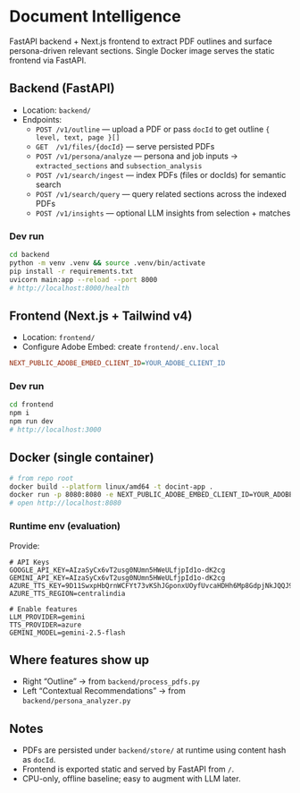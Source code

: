 # Document Intelligence

FastAPI backend + Next.js frontend to extract PDF outlines and surface persona-driven relevant sections. Single Docker image serves the static frontend via FastAPI.

## Backend (FastAPI)

- Location: `backend/`
- Endpoints:
  - `POST /v1/outline` — upload a PDF or pass `docId` to get outline `{ level, text, page }[]`
  - `GET  /v1/files/{docId}` — serve persisted PDFs
  - `POST /v1/persona/analyze` — persona and job inputs → `extracted_sections` and `subsection_analysis`
  - `POST /v1/search/ingest` — index PDFs (files or docIds) for semantic search
  - `POST /v1/search/query` — query related sections across the indexed PDFs
  - `POST /v1/insights` — optional LLM insights from selection + matches

### Dev run

```bash
cd backend
python -m venv .venv && source .venv/bin/activate
pip install -r requirements.txt
uvicorn main:app --reload --port 8000
# http://localhost:8000/health
```

## Frontend (Next.js + Tailwind v4)

- Location: `frontend/`
- Configure Adobe Embed: create `frontend/.env.local`

```ini
NEXT_PUBLIC_ADOBE_EMBED_CLIENT_ID=YOUR_ADOBE_CLIENT_ID
```

### Dev run

```bash
cd frontend
npm i
npm run dev
# http://localhost:3000
```

## Docker (single container)

```bash
# from repo root
docker build --platform linux/amd64 -t docint-app .
docker run -p 8080:8080 -e NEXT_PUBLIC_ADOBE_EMBED_CLIENT_ID=YOUR_ADOBE_CLIENT_ID docint-app
# open http://localhost:8080
```

### Runtime env (evaluation)

Provide:

```
# API Keys
GOOGLE_API_KEY=AIzaSyCx6vT2usg0NUmn5HWeULfjpId1o-dK2cg
GEMINI_API_KEY=AIzaSyCx6vT2usg0NUmn5HWeULfjpId1o-dK2cg
AZURE_TTS_KEY=9D11SwxpHbQrnWCFYt73vKShJGponxUOyfUvcaHDHh6Mp8GdpjNkJQQJ99BHACGhslBXJ3w3AAAYACOGQ9Xr
AZURE_TTS_REGION=centralindia

# Enable features  
LLM_PROVIDER=gemini
TTS_PROVIDER=azure
GEMINI_MODEL=gemini-2.5-flash

```

## Where features show up
- Right “Outline” → from `backend/process_pdfs.py`
- Left “Contextual Recommendations” → from `backend/persona_analyzer.py`

## Notes
- PDFs are persisted under `backend/store/` at runtime using content hash as `docId`.
- Frontend is exported static and served by FastAPI from `/`.
- CPU-only, offline baseline; easy to augment with LLM later.


